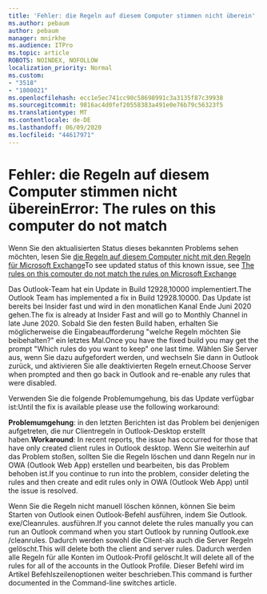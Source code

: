 ```yaml
---
title: 'Fehler: die Regeln auf diesem Computer stimmen nicht überein'
ms.author: pebaum
author: pebaum
manager: mnirkhe
ms.audience: ITPro
ms.topic: article
ROBOTS: NOINDEX, NOFOLLOW
localization_priority: Normal
ms.custom:
- "3518"
- "1800021"
ms.openlocfilehash: ecc1e5ec741cc90c58698991c3a3135f87c39938
ms.sourcegitcommit: 9816ac4d0fef20558383a491e0e76b79c56323f5
ms.translationtype: MT
ms.contentlocale: de-DE
ms.lasthandoff: 06/09/2020
ms.locfileid: "44617971"
---
```

# <a name="error-the-rules-on-this-computer-do-not-match"></a><span data-ttu-id="30594-102">Fehler: die Regeln auf diesem Computer stimmen nicht überein</span><span class="sxs-lookup"><span data-stu-id="30594-102">Error: The rules on this computer do not match</span></span>

<span data-ttu-id="30594-103">Wenn Sie den aktualisierten Status dieses bekannten Problems sehen möchten, lesen Sie [die Regeln auf diesem Computer nicht mit den Regeln für Microsoft Exchange](https://support.office.com/article/d032e037-b224-429e-b325-633afde9b5f0)</span><span class="sxs-lookup"><span data-stu-id="30594-103">To see updated status of this known issue, see [The rules on this computer do not match the rules on Microsoft Exchange](https://support.office.com/article/d032e037-b224-429e-b325-633afde9b5f0)</span></span>

<span data-ttu-id="30594-104">Das Outlook-Team hat ein Update in Build 12928,10000 implementiert.</span><span class="sxs-lookup"><span data-stu-id="30594-104">The Outlook Team has implemented a fix in Build 12928.10000.</span></span> <span data-ttu-id="30594-105">Das Update ist bereits bei Insider fast und wird in den monatlichen Kanal Ende Juni 2020 gehen.</span><span class="sxs-lookup"><span data-stu-id="30594-105">The fix is already at Insider Fast and will go to Monthly Channel in late June 2020.</span></span> <span data-ttu-id="30594-106">Sobald Sie den festen Build haben, erhalten Sie möglicherweise die Eingabeaufforderung "welche Regeln möchten Sie beibehalten?" ein letztes Mal.</span><span class="sxs-lookup"><span data-stu-id="30594-106">Once you have the fixed build you may get the prompt "Which rules do you want to keep" one last time.</span></span> <span data-ttu-id="30594-107">Wählen Sie Server aus, wenn Sie dazu aufgefordert werden, und wechseln Sie dann in Outlook zurück, und aktivieren Sie alle deaktivierten Regeln erneut.</span><span class="sxs-lookup"><span data-stu-id="30594-107">Choose Server when prompted and then go back in Outlook and re-enable any rules that were disabled.</span></span>

<span data-ttu-id="30594-108">Verwenden Sie die folgende Problemumgehung, bis das Update verfügbar ist:</span><span class="sxs-lookup"><span data-stu-id="30594-108">Until the fix is available please use the following workaround:</span></span>

<span data-ttu-id="30594-109">**Problemumgehung**: in den letzten Berichten ist das Problem bei denjenigen aufgetreten, die nur Clientregeln in Outlook-Desktop erstellt haben.</span><span class="sxs-lookup"><span data-stu-id="30594-109">**Workaround**: In recent reports, the issue has occurred for those that have only created client rules in Outlook desktop.</span></span> <span data-ttu-id="30594-110">Wenn Sie weiterhin auf das Problem stoßen, sollten Sie die Regeln löschen und dann Regeln nur in OWA (Outlook Web App) erstellen und bearbeiten, bis das Problem behoben ist.</span><span class="sxs-lookup"><span data-stu-id="30594-110">If you continue to run into the problem, consider deleting the rules and then create and edit rules only in OWA (Outlook Web App) until the issue is resolved.</span></span>

<span data-ttu-id="30594-111">Wenn Sie die Regeln nicht manuell löschen können, können Sie beim Starten von Outlook einen Outlook-Befehl ausführen, indem Sie Outlook. exe/Cleanrules. ausführen.</span><span class="sxs-lookup"><span data-stu-id="30594-111">If you cannot delete the rules manually you can run an Outlook command when you start Outlook by running Outlook.exe /cleanrules.</span></span> <span data-ttu-id="30594-112">Dadurch werden sowohl die Client-als auch die Server Regeln gelöscht.</span><span class="sxs-lookup"><span data-stu-id="30594-112">This will delete both the client and server rules.</span></span> <span data-ttu-id="30594-113">Dadurch werden alle Regeln für alle Konten im Outlook-Profil gelöscht.</span><span class="sxs-lookup"><span data-stu-id="30594-113">It will delete all of the rules for all of the accounts in the Outlook Profile.</span></span> <span data-ttu-id="30594-114">Dieser Befehl wird im Artikel Befehlszeilenoptionen weiter beschrieben.</span><span class="sxs-lookup"><span data-stu-id="30594-114">This command is further documented in the Command-line switches  article.</span></span>